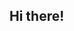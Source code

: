 ## Hi there!

<!--

<img src="https://github-readme-stats.vercel.app/api/top-langs?username=danstagram&show_icons=true&locale=en&layout=compact&theme=chartreuse-dark" alt="ovi" />

**danstagram/danstagram** is a ✨ _special_ ✨ repository because its `README.md` (this file) appears on your GitHub profile.

Here are some ideas to get you started:

- 🔭 I’m currently working on ...
- 🌱 I’m currently learning ...
- 👯 I’m looking to collaborate on ...
- 🤔 I’m looking for help with ...
- 💬 Ask me about ...
- 📫 How to reach me: ...
- 😄 Pronouns: ...
- ⚡ Fun fact: ...
-->
